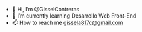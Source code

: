 - 👋 Hi, I’m @GisselContreras
- 🌱 I’m currently learning Desarrollo Web Front-End
- 📫 How to reach me gissela817c@gmail.com 

<!---
GisselContreras/GisselContreras is a ✨ special ✨ repository because its `README.md` (this file) appears on your GitHub profile.
You can click the Preview link to take a look at your changes.
--->
